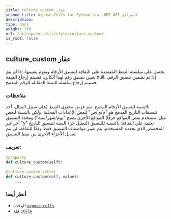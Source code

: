 ```yaml
---
title: culture_custom عقار
second_title: Aspose.Cells for Python via .NET API المراجع
description:
type: docs
weight: 170
url: /ar/aspose.cells/style/culture_custom/
is_root: false
---
```

##  culture_custom عقار

يحصل على سلسلة النمط المعتمدة على الثقافة لتنسيق الأرقام ويقوم بتعيينها.
إذا لم يتم تعيين تنسيق رقم لهذا الكائن، فسيتم إرجاع القيمة null.
إذا تم تضمين تنسيق الرقم، فسيتم إرجاع سلسلة النمط المقابلة للرقم المدمج.

###  ملاحظات

بالنسبة لتنسيق الأرقام المدمج، يتم عرض محتوى النمط (على سبيل المثال، أحد تنسيقات التاريخ المدمج هو "م/ي/س" لبعض الإعدادات المحلية،
ولكن بالنسبة لبعض المواقع الأخرى يصبح "يوم/شهر/سنة") ومحدد التنسيق (مثل،
تستخدم بعض المواقع حرفًا آخر غير "y" لتمثيل جزء السنة لتنسيق التاريخ)
تعتمد على الثقافة؛
بالنسبة للتنسيق المخصص الذي يحدده المستخدم، يتم تغيير مواصفات التنسيق فقط وفقًا للثقافة،
لن يتم تعديل الأجزاء الأخرى من نمط التنسيق.
###  تعريف:
```python
@property
def culture_custom(self):
    ...
@culture_custom.setter
def culture_custom(self, value):
    ...
```

###  أنظر أيضا
* الوحدة [`aspose.cells`](../../)
* فئة [`Style`](/cells/python-net/ar/aspose.cells/style)
